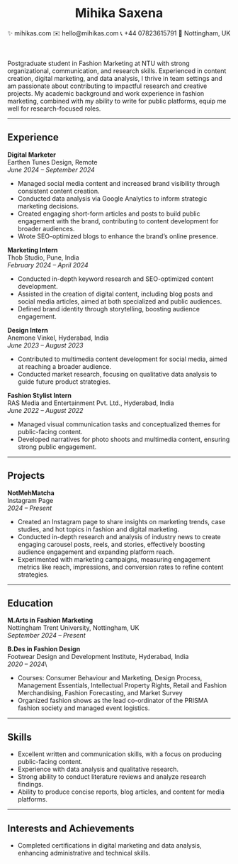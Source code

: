 <center>
<h1>Mihika Saxena</h1>
<p>✨ mihikas.com  ✉️ hello@mihikas.com  📞 +44 07823615791  📍 Nottingham, UK</p>
<br>
</center>

Postgraduate student in Fashion Marketing at NTU with strong organizational, communication, and research skills. Experienced in content creation, digital marketing, and data analysis, I thrive in team settings and am passionate about contributing to impactful research and creative projects. My academic background and work experience in fashion marketing, combined with my ability to write for public platforms, equip me well for research-focused roles.

---

## **Experience**

**Digital Marketer**\
Earthen Tunes Design, Remote\
*June 2024 – September 2024*

- Managed social media content and increased brand visibility through consistent content creation.
- Conducted data analysis via Google Analytics to inform strategic marketing decisions.
- Created engaging short-form articles and posts to build public engagement with the brand, contributing to content development for broader audiences.
- Wrote SEO-optimized blogs to enhance the brand’s online presence.

**Marketing Intern**\
Thob Studio, Pune, India\
*February 2024 – April 2024*

- Conducted in-depth keyword research and SEO-optimized content development.
- Assisted in the creation of digital content, including blog posts and social media articles, aimed at both specialized and public audiences.
- Defined brand identity through storytelling, boosting audience engagement.

**Design Intern**\
Anemone Vinkel, Hyderabad, India\
*June 2023 – August 2023*

- Contributed to multimedia content development for social media, aimed at reaching a broader audience.
- Conducted market research, focusing on qualitative data analysis to guide future product strategies.

**Fashion Stylist Intern**\
RAS Media and Entertainment Pvt. Ltd., Hyderabad, India\
*June 2022 – August 2022*

- Managed visual communication tasks and conceptualized themes for public-facing content.
- Developed narratives for photo shoots and multimedia content, ensuring strong public engagement.

---

## **Projects**

**NotMehMatcha**\
Instagram Page\
*2024 – Present*
- Created an Instagram page to share insights on marketing trends, case studies, and hot topics in fashion and digital marketing.
- Conducted in-depth research and analysis of industry news to create engaging carousel posts, reels, and stories, effectively boosting audience engagement and expanding platform reach.
- Experimented with marketing campaigns, measuring engagement metrics like reach, impressions, and conversion rates to refine content strategies.

---

## **Education**

**M.Arts in Fashion Marketing**\
Nottingham Trent University, Nottingham, UK\
*September 2024 – Present*

**B.Des in Fashion Design**\
Footwear Design and Development Institute, Hyderabad, India\
*2020 – 2024*\
- Courses: Consumer Behaviour and Marketing, Design Process, Management Essentials, Intellectual Property Rights, Retail and Fashion Merchandising, Fashion Forecasting, and Market Survey
- Organized fashion shows as the lead co-ordinator of the PRISMA fashion society and managed event logistics.

---

## **Skills**

- Excellent written and communication skills, with a focus on producing public-facing content.
- Experience with data analysis and qualitative research.
- Strong ability to conduct literature reviews and analyze research findings.
- Ability to produce concise reports, blog articles, and content for media platforms.

---

## **Interests and Achievements**

- Completed certifications in digital marketing and data analysis, enhancing administrative and technical skills.
